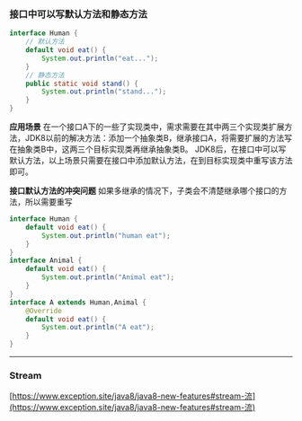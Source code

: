 ### 接口中可以写默认方法和静态方法
```Java
interface Human {
	// 默认方法
	default void eat() {
		System.out.println("eat...");
	}
	// 静态方法
	public static void stand() {
		System.out.println("stand...");
	}
}
```
**应用场景**
在一个接口A下的一些了实现类中，需求需要在其中两三个实现类扩展方法，JDK8以前的解决方法：添加一个抽象类B，继承接口A，将需要扩展的方法写在抽象类B中，这两三个目标实现类再继承抽象类B。
JDK8后，在接口中可以写默认方法，以上场景只需要在接口中添加默认方法，在到目标实现类中重写该方法即可。

**接口默认方法的冲突问题**
如果多继承的情况下，子类会不清楚继承哪个接口的方法，所以需要重写
```Java
interface Human {
	default void eat() {
		System.out.println("human eat");
	}
}
interface Animal {
	default void eat() {
		System.out.println("Animal eat");
	}
}
interface A extends Human,Animal {
	@Override
	default void eat() {
		System.out.println("A eat");
	}
}
```

--- 


### Stream
[https://www.exception.site/java8/java8-new-features#stream-流](https://www.exception.site/java8/java8-new-features#stream-流)
